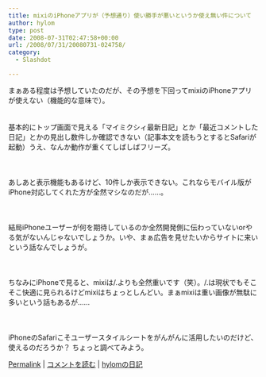 ```yaml
---
title: mixiのiPhoneアプリが（予想通り）使い勝手が悪いというか使え無い件について
author: hylom
type: post
date: 2008-07-31T02:47:58+00:00
url: /2008/07/31/20080731-024758/
category:
  - Slashdot

---
```

まぁある程度は予想していたのだが、その予想を下回ってmixiのiPhoneアプリが使えない（機能的な意味で）。  
</br>   
基本的にトップ画面で見える「マイミクシィ最新日記」とか「最近コメントした日記」とかの見出し数件しか確認できない（記事本文を読もうとするとSafariが起動）うえ、なんか動作が重くてしばしばフリーズ。</br>  
</br>   
あしあと表示機能もあるけど、10件しか表示できない。これならモバイル版がiPhone対応してくれた方が全然マシなのだが……。</br>  
</br>   
結局iPhoneユーザーが何を期待しているのか全然開発側に伝わっていないorやる気がないんじゃないでしょうか。いや、まぁ広告を見せたいからサイトに来いという話なんでしょうが。</br>  
</br>   
ちなみにiPhoneで見ると、mixiは/.よりも全然重いです（笑）。/.は現状でもそこそこ快適に見られるけどmixiはちょっとしんどい。まぁmixiは重い画像が無駄に多いという話もあるが……</br>  
</br>   
iPhoneのSafariこそユーザースタイルシートをがんがんに活用したいのだけど、使えるのだろうか？ ちょっと調べてみよう。</br> 

   [Permalink][1] |    [コメントを読む][2] |    [hylomの日記][3] 

</br>

 [1]: http://slashdot.jp/~hylom/journal/447747
 [2]: http://slashdot.jp/~hylom/journal/447747#acomments
 [3]: http://slashdot.jp/~hylom/journal/
